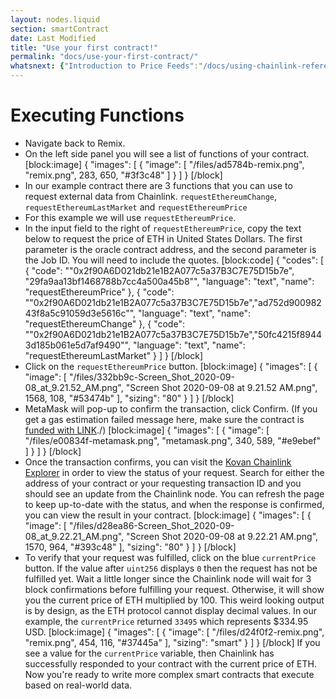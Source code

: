 ```yaml
---
layout: nodes.liquid
section: smartContract
date: Last Modified
title: "Use your first contract!"
permalink: "docs/use-your-first-contract/"
whatsnext: {"Introduction to Price Feeds":"/docs/using-chainlink-reference-contracts/", "Introduction to Chainlink VRF":"/docs/chainlink-vrf/", "Introduction to Using Any API":"/docs/request-and-receive-data/"}
---
```

# Executing Functions

* Navigate back to Remix.
* On the left side panel you will see a list of functions of your contract.
[block:image]
{
  "images": [
    {
      "image": [
        "/files/ad5784b-remix.png",
        "remix.png",
        283,
        650,
        "#3f3c48"
      ]
    }
  ]
}
[/block]
* In our example contract there are 3 functions that you can use to request external data from Chainlink. `requestEthereumChange`, `requestEthereumLastMarket` and `requestEthereumPrice`
* For this example we will use `requestEthereumPrice`.
* In the input field to the right of `requestEthereumPrice`, copy the text below to request the price of ETH in United States Dollars. The first parameter is the oracle contract address, and the second parameter is the Job ID. You will need to include the quotes.
[block:code]
{
  "codes": [
    {
      "code": "\"0x2f90A6D021db21e1B2A077c5a37B3C7E75D15b7e\", \"29fa9aa13bf1468788b7cc4a500a45b8\"",
      "language": "text",
      "name": "requestEthereumPrice"
    },
    {
      "code": "\"0x2f90A6D021db21e1B2A077c5a37B3C7E75D15b7e\",\"ad752d90098243f8a5c91059d3e5616c\"",
      "language": "text",
      "name": "requestEthereumChange"
    },
    {
      "code": "\"0x2f90A6D021db21e1B2A077c5a37B3C7E75D15b7e\",\"50fc4215f89443d185b061e5d7af9490\"",
      "language": "text",
      "name": "requestEthereumLastMarket"
    }
  ]
}
[/block]
* Click on the `requestEthereumPrice` button.
[block:image]
{
  "images": [
    {
      "image": [
        "/files/332bb9c-Screen_Shot_2020-09-08_at_9.21.52_AM.png",
        "Screen Shot 2020-09-08 at 9.21.52 AM.png",
        1568,
        108,
        "#53474b"
      ],
      "sizing": "80"
    }
  ]
}
[/block]
* MetaMask will pop-up to confirm the transaction, click Confirm. (If you get a gas estimation failed message here, make sure the contract is [funded with LINK](../fund-your-contract/)./)
[block:image]
{
  "images": [
    {
      "image": [
        "/files/e00834f-metamask.png",
        "metamask.png",
        340,
        589,
        "#e9ebef"
      ]
    }
  ]
}
[/block]
* Once the transaction confirms, you can visit the <a href="https://kovan.explorer.chain.link/" target="_blank" rel="noreferrer, noopener">Kovan Chainlink Explorer</a> in order to view the status of your request. Search for either the address of your contract or your requesting transaction ID and you should see an update from the Chainlink node. You can refresh the page to keep up-to-date with the status, and when the response is confirmed, you can view the result in your contract.
[block:image]
{
  "images": [
    {
      "image": [
        "/files/d28ea86-Screen_Shot_2020-09-08_at_9.22.21_AM.png",
        "Screen Shot 2020-09-08 at 9.22.21 AM.png",
        1570,
        964,
        "#393c48"
      ],
      "sizing": "80"
    }
  ]
}
[/block]
* To verify that your request was fulfilled, click on the blue `currentPrice` button. If the value after `uint256` displays `0` then the request has not be fulfilled yet. Wait a little longer since the Chainlink node will wait for 3 block confirmations before fulfilling your request. Otherwise, it will show you the current price of ETH multiplied by 100. This weird looking output is by design, as the ETH protocol cannot display decimal values. In our example, the `currentPrice` returned `33495` which represents $334.95 USD.
[block:image]
{
  "images": [
    {
      "image": [
        "/files/d24f0f2-remix.png",
        "remix.png",
        454,
        116,
        "#37445a"
      ],
      "sizing": "smart"
    }
  ]
}
[/block]
If you see a value for the `currentPrice` variable, then Chainlink has successfully responded to your contract with the current price of ETH. Now you're ready to write more complex smart contracts that execute based on real-world data.